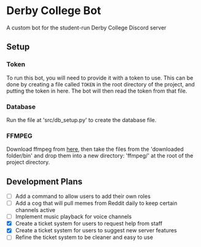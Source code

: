 # Derby College Bot
 A custom bot for the student-run Derby College Discord server

## Setup

### Token

To run this bot, you will need to provide it with a token to use. This can be done by creating a file called `TOKEN` in the root directory of the project, and putting the token in here. The bot will then read the token from that file.

### Database

Run the file at 'src/db_setup.py' to create the database file.

### FFMPEG

Download ffmpeg from [here](https://www.gyan.dev/ffmpeg/builds/ffmpeg-git-full.7z), then take the files from the 'downloaded folder/bin' and drop them into a new directory: 'ffmpeg/' at the root of the project directory.

## Development Plans

- [ ] Add a command to allow users to add their own roles
- [ ] Add a cog that will pull memes from Reddit daily to keep certain channels active
- [ ] Implement music playback for voice channels
- [x] Create a ticket system for users to request help from staff
- [x] Create a ticket system for users to suggest new server features
- [ ] Refine the ticket system to be cleaner and easy to use
